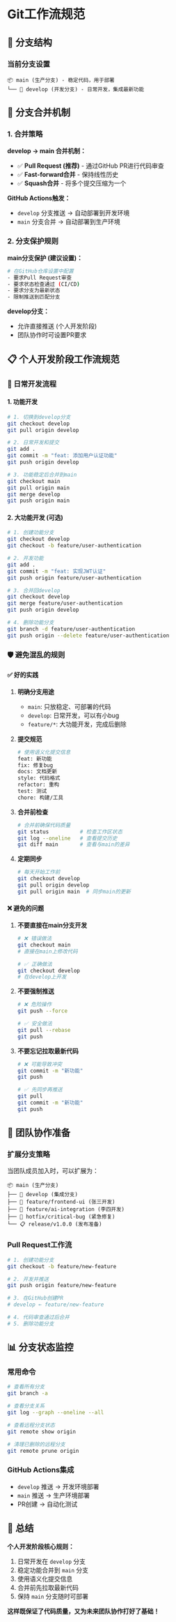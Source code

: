 # Git工作流规范

## 🌿 分支结构

### 当前分支设置
```
📦 main (生产分支) - 稳定代码，用于部署
└── 🚀 develop (开发分支) - 日常开发，集成最新功能
```

## 🔄 分支合并机制

### 1. 合并策略

**develop → main 合并机制：**
- ✅ **Pull Request (推荐)** - 通过GitHub PR进行代码审查
- ✅ **Fast-forward合并** - 保持线性历史
- ✅ **Squash合并** - 将多个提交压缩为一个

**GitHub Actions触发：**
- `develop` 分支推送 → 自动部署到开发环境
- `main` 分支合并 → 自动部署到生产环境

### 2. 分支保护规则

**main分支保护 (建议设置)：**
```bash
# 在GitHub仓库设置中配置
- 要求Pull Request审查
- 要求状态检查通过 (CI/CD)
- 要求分支为最新状态
- 限制推送到匹配分支
```

**develop分支：**
- 允许直接推送 (个人开发阶段)
- 团队协作时可设置PR要求

## 📋 个人开发阶段工作流规范

### 🎯 日常开发流程

#### 1. 功能开发
```bash
# 1. 切换到develop分支
git checkout develop
git pull origin develop

# 2. 日常开发和提交
git add .
git commit -m "feat: 添加用户认证功能"
git push origin develop

# 3. 功能稳定后合并到main
git checkout main
git pull origin main
git merge develop
git push origin main
```

#### 2. 大功能开发 (可选)
```bash
# 1. 创建功能分支
git checkout develop
git checkout -b feature/user-authentication

# 2. 开发功能
git add .
git commit -m "feat: 实现JWT认证"
git push origin feature/user-authentication

# 3. 合并回develop
git checkout develop
git merge feature/user-authentication
git push origin develop

# 4. 删除功能分支
git branch -d feature/user-authentication
git push origin --delete feature/user-authentication
```

### 🛡️ 避免混乱的规则

#### ✅ 好的实践

1. **明确分支用途**
   - `main`: 只放稳定、可部署的代码
   - `develop`: 日常开发，可以有小bug
   - `feature/*`: 大功能开发，完成后删除

2. **提交规范**
   ```bash
   # 使用语义化提交信息
   feat: 新功能
   fix: 修复bug
   docs: 文档更新
   style: 代码格式
   refactor: 重构
   test: 测试
   chore: 构建/工具
   ```

3. **合并前检查**
   ```bash
   # 合并前确保代码质量
   git status          # 检查工作区状态
   git log --oneline   # 查看提交历史
   git diff main       # 查看与main的差异
   ```

4. **定期同步**
   ```bash
   # 每天开始工作前
   git checkout develop
   git pull origin develop
   git pull origin main  # 同步main的更新
   ```

#### ❌ 避免的问题

1. **不要直接在main分支开发**
   ```bash
   # ❌ 错误做法
   git checkout main
   # 直接在main上修改代码
   
   # ✅ 正确做法
   git checkout develop
   # 在develop上开发
   ```

2. **不要强制推送**
   ```bash
   # ❌ 危险操作
   git push --force
   
   # ✅ 安全做法
   git pull --rebase
   git push
   ```

3. **不要忘记拉取最新代码**
   ```bash
   # ❌ 可能导致冲突
   git commit -m "新功能"
   git push
   
   # ✅ 先同步再推送
   git pull
   git commit -m "新功能"
   git push
   ```

## 🚀 团队协作准备

### 扩展分支策略
当团队成员加入时，可以扩展为：

```
📦 main (生产分支)
├── 🚀 develop (集成分支)
├── 🔧 feature/frontend-ui (张三开发)
├── 🔧 feature/ai-integration (李四开发)
├── 🐛 hotfix/critical-bug (紧急修复)
└── 📋 release/v1.0.0 (发布准备)
```

### Pull Request工作流
```bash
# 1. 创建功能分支
git checkout -b feature/new-feature

# 2. 开发并推送
git push origin feature/new-feature

# 3. 在GitHub创建PR
# develop ← feature/new-feature

# 4. 代码审查通过后合并
# 5. 删除功能分支
```

## 📊 分支状态监控

### 常用命令
```bash
# 查看所有分支
git branch -a

# 查看分支关系
git log --graph --oneline --all

# 查看远程分支状态
git remote show origin

# 清理已删除的远程分支
git remote prune origin
```

### GitHub Actions集成
- `develop` 推送 → 开发环境部署
- `main` 推送 → 生产环境部署
- PR创建 → 自动化测试

## 🎯 总结

**个人开发阶段核心规则：**
1. 日常开发在 `develop` 分支
2. 稳定功能合并到 `main` 分支
3. 使用语义化提交信息
4. 合并前先拉取最新代码
5. 保持 `main` 分支随时可部署

**这样既保证了代码质量，又为未来团队协作打好了基础！**